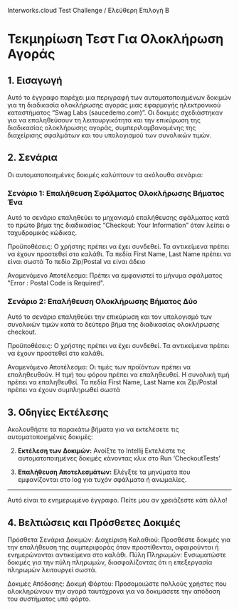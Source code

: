 Interworks.cloud Test Challenge / Ελεύθερη Επιλογή Β

# Τεκμηρίωση Τεστ Για Ολοκλήρωση Αγοράς

## 1. Εισαγωγή
Αυτό το έγγραφο παρέχει μια περιγραφή των αυτοματοποιημένων δοκιμών για τη διαδικασία ολοκλήρωσης αγοράς μιας εφαρμογής ηλεκτρονικού καταστήματος “Swag Labs (saucedemo.com)”. Οι δοκιμές σχεδιάστηκαν για να επαληθεύσουν τη λειτουργικότητα και την επικύρωση της διαδικασίας ολοκλήρωσης αγοράς, συμπεριλαμβανομένης της διαχείρισης σφαλμάτων και του υπολογισμού των συνολικών τιμών.

## 2. Σενάρια
Οι αυτοματοποιημένες δοκιμές καλύπτουν τα ακόλουθα σενάρια:

### Σενάριο 1: Επαλήθευση Σφάλματος Ολοκλήρωσης Βήματος Ένα
Αυτό το σενάριο επαληθεύει το μηχανισμό επαλήθευσης σφάλματος κατά το πρώτο βήμα της διαδικασίας “Checkout: Your Information” όταν λείπει ο ταχυδρομικός κώδικας.

Προϋποθέσεις:
Ο χρήστης πρέπει να έχει συνδεθεί.
Τα αντικείμενα πρέπει να έχουν προστεθεί στο καλάθι.
Τα πεδία First Name, Last Name πρέπει να είναι σωστά
Το πεδίο Zip/Postal να είναι άδειο

Αναμενόμενο Αποτέλεσμα:
  Πρέπει να εμφανιστεί το μήνυμα σφάλματος "Error : Postal Code is Required".

### Σενάριο 2: Επαλήθευση Ολοκλήρωσης Βήματος Δύο 
Αυτό το σενάριο επαληθεύει την επικύρωση και τον υπολογισμό των συνολικών τιμών κατά το δεύτερο βήμα της διαδικασίας ολοκλήρωσης checkout.

Προϋποθέσεις: 
Ο χρήστης πρέπει να έχει συνδεθεί.
Τα αντικείμενα πρέπει να έχουν προστεθεί στο καλάθι.

Αναμενόμενο Αποτέλεσμα: 
Οι τιμές των προϊόντων πρέπει να επαληθευθούν.
Η τιμή του φόρου πρέπει να επαληθευθεί.
Η συνολική τιμή πρέπει να επαληθευθεί.
Τα πεδία First Name, Last Name και Zip/Postal πρέπει να έχουν συμπληρωθεί σωστά

## 3. Οδηγίες Εκτέλεσης
Ακολουθήστε τα παρακάτω βήματα για να εκτελέσετε τις αυτοματοποιημένες δοκιμές:

2. **Εκτέλεση των Δοκιμών:**
   Ανοίξτε το Intellij
   Εκτελέστε τις αυτοματοποιημένες δοκιμές κάνοντας κλικ στο Run ‘CheckoutTests’

3. **Επαλήθευση Αποτελεσμάτων:**
   Ελέγξτε τα μηνύματα που εμφανίζονται στο log για τυχόν σφάλματα ή ανωμαλίες.

---

Αυτό είναι το ενημερωμένο έγγραφο. Πείτε μου αν χρειάζεστε κάτι άλλο!

## 4. Βελτιώσεις και Πρόσθετες Δοκιμές
Πρόσθετα Σενάρια Δοκιμών:
Διαχείριση Καλαθιού: Προσθέστε δοκιμές για την επαλήθευση της συμπεριφοράς όταν προστίθενται, αφαιρούνται ή ενημερώνονται αντικείμενα στο καλάθι.
Πύλη Πληρωμών: Ενσωματώστε δοκιμές για την πύλη πληρωμών, διασφαλίζοντας ότι η επεξεργασία πληρωμών λειτουργεί σωστά.


Δοκιμές Απόδοσης:
Δοκιμή Φόρτου: Προσομοιώστε πολλούς χρήστες που ολοκληρώνουν την αγορά ταυτόχρονα για να δοκιμάσετε την απόδοση του συστήματος υπό φόρτο.
